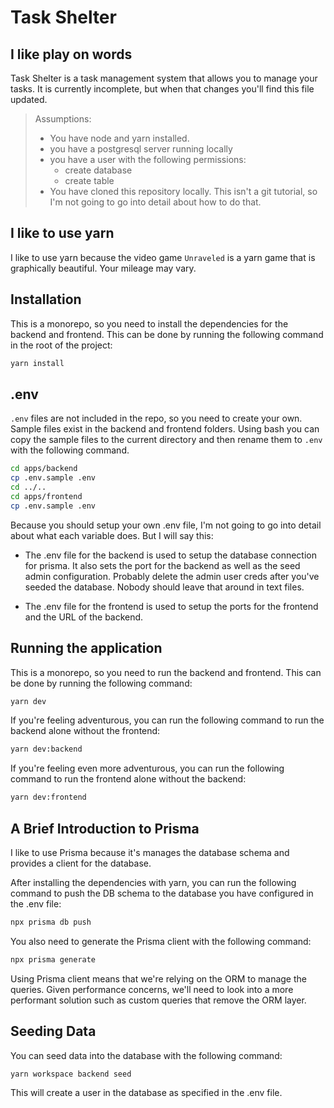 # Task Shelter

## I like play on words

Task Shelter is a task management system that allows you to manage your tasks. It is currently incomplete, but when that changes you'll find this file updated.

> Assumptions:
>
> - You have node and yarn installed.
> - you have a postgresql server running locally
> - you have a user with the following permissions:
>   - create database
>   - create table
> - You have cloned this repository locally. This isn't a git tutorial, so I'm not going to go into detail about how to do that.

## I like to use yarn

I like to use yarn because the video game `Unraveled` is a yarn game that is graphically beautiful. Your mileage may vary.

## Installation

This is a monorepo, so you need to install the dependencies for the backend and frontend. This can be done by running the following command in the root of the project:

```bash
yarn install
```

## .env

`.env` files are not included in the repo, so you need to create your own. Sample files exist in the backend and frontend folders. Using bash you can copy the sample files to the current directory and then rename them to `.env` with the following command.

```bash
cd apps/backend
cp .env.sample .env
cd ../..
cd apps/frontend
cp .env.sample .env
```

Because you should setup your own .env file, I'm not going to go into detail about what each variable does. But I will say this:

- The .env file for the backend is used to setup the database connection for prisma. It also sets the port for the backend as well as the seed admin configuration. Probably delete the admin user creds after you've seeded the database. Nobody should leave that around in text files.

- The .env file for the frontend is used to setup the ports for the frontend and the URL of the backend.

## Running the application

This is a monorepo, so you need to run the backend and frontend. This can be done by running the following command:

```bash
yarn dev
```

If you're feeling adventurous, you can run the following command to run the backend alone without the frontend:

```bash
yarn dev:backend
```

If you're feeling even more adventurous, you can run the following command to run the frontend alone without the backend:

```bash
yarn dev:frontend
```

## A Brief Introduction to Prisma

I like to use Prisma because it's manages the database schema and provides a client for the database.

After installing the dependencies with yarn, you can run the following command to push the DB schema to the database you have configured in the .env file:

```bash
npx prisma db push
```

You also need to generate the Prisma client with the following command:

```bash
npx prisma generate
```

Using Prisma client means that we're relying on the ORM to manage the queries. Given performance concerns, we'll need to look into a more performant solution such as custom queries that remove the ORM layer.

## Seeding Data

You can seed data into the database with the following command:

```bash
yarn workspace backend seed
```

This will create a user in the database as specified in the .env file.
